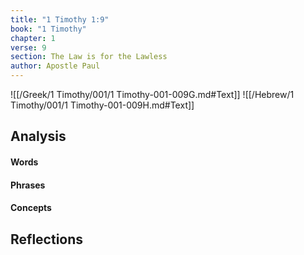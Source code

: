 ```yaml
---
title: "1 Timothy 1:9"
book: "1 Timothy"
chapter: 1
verse: 9
section: The Law is for the Lawless
author: Apostle Paul
---
```

![[/Greek/1 Timothy/001/1 Timothy-001-009G.md#Text]]
![[/Hebrew/1 Timothy/001/1 Timothy-001-009H.md#Text]]

## Analysis

#### Words

#### Phrases

#### Concepts

## Reflections
